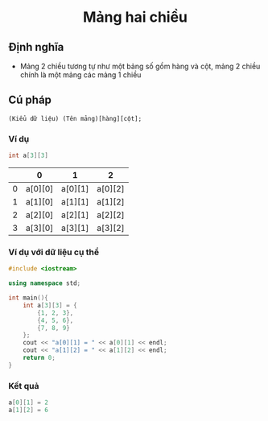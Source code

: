<div align="center">

 # Mảng hai chiều 
</div>

## Định nghĩa
- Mảng 2 chiều tương tự như một bảng số gồm hàng và cột, mảng 2 chiều chính là một mảng các mảng 1 chiều
## Cú pháp
```
(Kiểu dữ liệu) (Tên mảng)[hàng][cột];
```
### Ví dụ
```C++
int a[3][3]
```
||0|1|2|
|-|-|-|-|
|0|a[0][0]|a[0][1]|a[0][2]
|1|a[1][0]|a[1][1]|a[1][2]
|2|a[2][0]|a[2][1]|a[2][2]
|3|a[3][0]|a[3][1]|a[3][2]
### Ví dụ với dữ liệu cụ thể
```C++
#include <iostream>

using namespace std;

int main(){
    int a[3][3] = {
        {1, 2, 3},
        {4, 5, 6},
        {7, 8, 9}
    };
    cout << "a[0][1] = " << a[0][1] << endl;
    cout << "a[1][2] = " << a[1][2] << endl; 
    return 0;
}
```
### Kết quả
```C++
a[0][1] = 2
a[1][2] = 6
```
